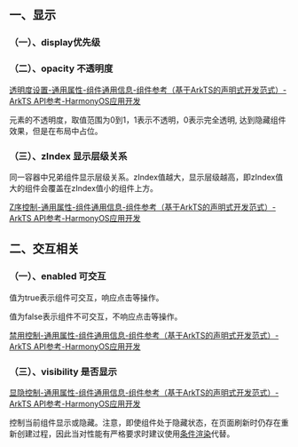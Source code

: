 ## 一、显示

### （一）、display优先级







### （二）、opacity 不透明度

[透明度设置-通用属性-组件通用信息-组件参考（基于ArkTS的声明式开发范式）-ArkTS API参考-HarmonyOS应用开发](https://developer.harmonyos.com/cn/docs/documentation/doc-references-V3/ts-universal-attributes-opacity-0000001427902432-V3)



元素的不透明度，取值范围为0到1，1表示不透明，0表示完全透明, 达到隐藏组件效果，但是在布局中占位。



### （三）、zIndex 显示层级关系



同一容器中兄弟组件显示层级关系。zIndex值越大，显示层级越高，即zIndex值大的组件会覆盖在zIndex值小的组件上方。



[Z序控制-通用属性-组件通用信息-组件参考（基于ArkTS的声明式开发范式）-ArkTS API参考-HarmonyOS应用开发](https://developer.harmonyos.com/cn/docs/documentation/doc-references-V3/ts-universal-attributes-z-order-0000001478181381-V3)



## 二、交互相关

### （一）、enabled 可交互



值为true表示组件可交互，响应点击等操作。

值为false表示组件不可交互，不响应点击等操作。



[禁用控制-通用属性-组件通用信息-组件参考（基于ArkTS的声明式开发范式）-ArkTS API参考-HarmonyOS应用开发](https://developer.harmonyos.com/cn/docs/documentation/doc-references-V3/ts-universal-attributes-enable-0000001427584828-V3)













### （三）、visibility 是否显示

[显隐控制-通用属性-组件通用信息-组件参考（基于ArkTS的声明式开发范式）-ArkTS API参考-HarmonyOS应用开发](https://developer.harmonyos.com/cn/docs/documentation/doc-references-V3/ts-universal-attributes-visibility-0000001428061704-V3)



控制当前组件显示或隐藏。注意，即使组件处于隐藏状态，在页面刷新时仍存在重新创建过程，因此当对性能有严格要求时建议使用[条件渲染](https://developer.harmonyos.com/cn/docs/documentation/doc-guides-V3/arkts-rendering-control-ifelse-0000001524177637-V3)代替。